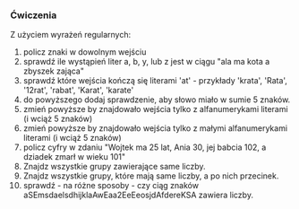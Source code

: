 ### Ćwiczenia

Z użyciem wyrażeń regularnych:

1. policz znaki w dowolnym wejściu
2. sprawdź ile wystąpień liter a, b, y, lub z jest w ciągu "ala ma kota a zbyszek zająca"
3. sprawdź które wejścia kończą się literami 'at' -  przykłady 'krata', 'Rata', '12rat', 'rabat', 'Karat', 'karate'
4. do powyższego dodaj sprawdzenie, aby słowo miało w sumie 5 znaków.
5. zmień powyższe by znajdowało wejścia tylko z alfanumerykami literami (i wciąż 5 znaków)
6. zmień powyższe by znajdowało wejścia tylko z małymi alfanumerykami literami (i wciąż 5 znaków)
7. policz cyfry w zdaniu "Wojtek ma 25 lat, Ania 30, jej babcia 102, a dziadek zmarł w wieku 101"
8. Znajdz wszystkie grupy zawierające same liczby.
9. Znajdz wszystkie grupy, które mają same liczby, a po nich przecinek.
10. sprawdź - na różne sposoby - czy ciąg znaków aSEmsdaelsdhijklaAwEaa2EeEeosjdAfdereKSA zawiera liczby.
